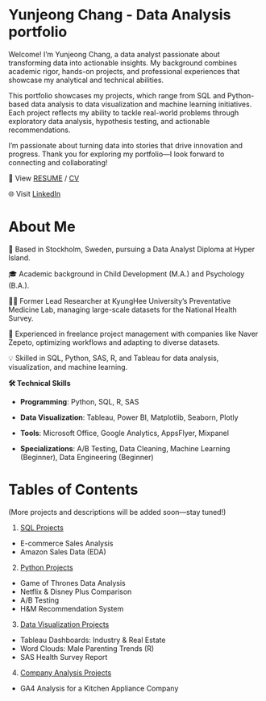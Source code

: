 # Yunjeong Chang - Data Analysis portfolio

Welcome! I’m Yunjeong Chang, a data analyst passionate about transforming data into actionable insights. My background combines academic rigor, hands-on projects, and professional experiences that showcase my analytical and technical abilities.

This portfolio showcases my projects, which range from SQL and Python-based data analysis to data visualization and machine learning initiatives. Each project reflects my ability to tackle real-world problems through exploratory data analysis, hypothesis testing, and actionable recommendations.

I’m passionate about turning data into stories that drive innovation and progress. Thank you for exploring my portfolio—I look forward to connecting and collaborating!


💼 View [RESUME](https://github.com/zlal12/data_analysis_portfolio/blob/main/Resume_YJ%20Chang.pdf) / [CV](https://github.com/zlal12/data_analysis_portfolio/blob/main/CV_YJ%20Chang.pdf)

🌐 Visit [LinkedIn](www.linkedin.com/in/yunjeong-chang-a1ab69242)



# **About Me**
📍 Based in Stockholm, Sweden, pursuing a Data Analyst Diploma at Hyper Island.

🎓 Academic background in Child Development (M.A.) and Psychology (B.A.).

🧑‍🔬 Former Lead Researcher at KyungHee University’s Preventative Medicine Lab, managing large-scale datasets for the National Health Survey.

🤝 Experienced in freelance project management with companies like Naver Zepeto, optimizing workflows and adapting to diverse datasets.

💡 Skilled in SQL, Python, SAS, R, and Tableau for data analysis, visualization, and machine learning.

**🛠️ Technical Skills**

   - **Programming**: Python, SQL, R, SAS

   - **Data Visualization**: Tableau, Power BI, Matplotlib, Seaborn, Plotly

   - **Tools**: Microsoft Office, Google Analytics, AppsFlyer, Mixpanel

   - **Specializations**: A/B Testing, Data Cleaning, Machine Learning (Beginner), Data Engineering (Beginner)



# Tables of Contents
(More projects and descriptions will be added soon—stay tuned!)



1. [SQL Projects](https://github.com/zlal12/data_analysis_portfolio/tree/main/SQL_updating)
- E-commerce Sales Analysis
- Amazon Sales Data (EDA)

2. [Python Projects](https://github.com/zlal12/data_analysis_portfolio/tree/main/Python)
- Game of Thrones Data Analysis
- Netflix & Disney Plus Comparison
- A/B Testing
- H&M Recommendation System

3. [Data Visualization Projects](https://github.com/zlal12/data_analysis_portfolio/tree/main/Data%20Visualization)
- Tableau Dashboards: Industry & Real Estate
- Word Clouds: Male Parenting Trends (R)
- SAS Health Survey Report

4. [Company Analysis Projects](https://github.com/zlal12/data_analysis_portfolio/tree/main/Company%20Analysis)
- GA4 Analysis for a Kitchen Appliance Company
